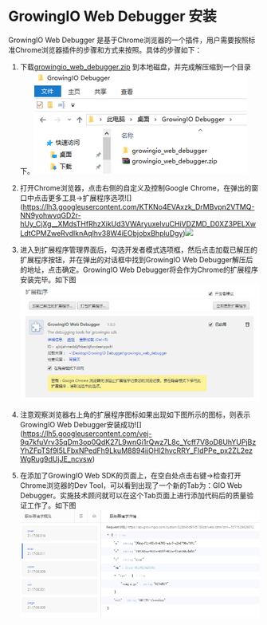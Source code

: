 # GrowingIO Web Debugger 安装

GrowingIO Web Debugger 是基于Chrome浏览器的一个插件，用户需要按照标准Chrome浏览器插件的步骤和方式来按照。具体的步骤如下：

1. 下载[growingio\_web\_debugger.zip](http://assets.growingio.com/growingio_web_debugger.zip) 到本地磁盘，并完成解压缩到一个目录下。![](/assets/WebDebuggerInstall2.png)
2. 打开Chrome浏览器，点击右侧的自定义及控制Google Chrome，在弹出的窗口中点击更多工具-&gt;扩展程序选项![]
(https://lh3.googleusercontent.com/KTKNo4EVAxzk_DrMBvpn2VTMQ-NN9yohwvqGD2r-hUy_CjXg__XMdsTHfRhzXikUd3VWAryuxelvuCHiVDZMD_D0XZ3PELXwLdtCPMZweRvdIknAqlhv38W4iEObjobxBhpluDgy)![](https://lh5.googleusercontent.com/GCG1sh4gvdCTwGctBkKiQGCa4vNC-htEIf8axwkKqDAnPgtfOVlw0on4_VgwK4SpfXRASiE7H_udpGOlQBtNt5LDOpDb46HMvzU1EXYJZZUUa2UUBM4mW2FCDISbaaScPz_N6DGH)
3. 进入到扩展程序管理界面后，勾选开发者模式选项框，然后点击加载已解压的扩展程序按钮，并在弹出的对话框中找到GrowingIO Web Debugger解压后的地址，点击确定。GrowingIO Web Debugger将会作为Chrome的扩展程序安装完毕。如下图![](/assets/WebDebuggerInstall3.png)
4. 注意观察浏览器右上角的扩展程序图标如果出现如下图所示的图标，则表示GrowingIO Web Debugger安装成功![]
(https://lh5.googleusercontent.com/vej-9q7kfuVrv35qDm3op0QdK27L9wnGi1rQwz7L8c_Ycff7V8oD8UhYUPjBzYhZFpTSf9l5LFbxNPedFh9LkuM8894ijOHl2hvcRRY_FldPPe_px2ZL2ezWgRug9dUjJE_ncvsw)

5. 在添加了GrowingIO Web SDK的页面上，在空白处点击右键-&gt;检查打开Chrome浏览器的Dev Tool，可以看到出现了一个新的Tab为：GIO Web Debugger。实施技术顾问就可以在这个Tab页面上进行添加代码后的质量验证工作了。如下图![](/assets/WebDebuggerInstall5.png)



